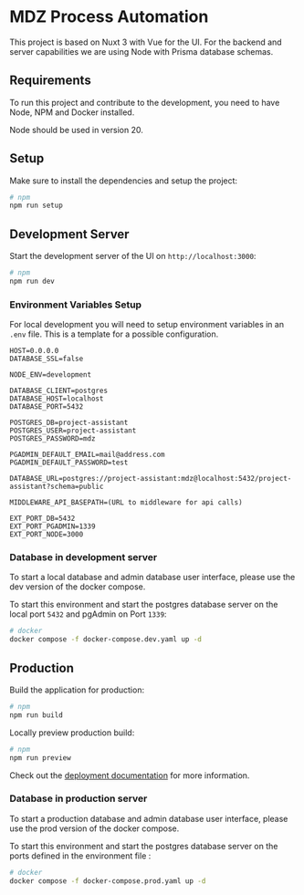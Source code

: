 # MDZ Process Automation

This project is based on Nuxt 3 with Vue for the UI. For the backend and server capabilities we are using Node with Prisma database schemas. 

## Requirements

To run this project and contribute to the development, you need to have Node, NPM and Docker installed. 

Node should be used in version 20.

## Setup

Make sure to install the dependencies and setup the project:

```bash
# npm
npm run setup
```

## Development Server

Start the development server of the UI on `http://localhost:3000`:

```bash
# npm
npm run dev
```

### Environment Variables Setup

For local development you will need to setup environment variables in an `.env` file. This is a template for a possible configuration.

```text
HOST=0.0.0.0
DATABASE_SSL=false

NODE_ENV=development

DATABASE_CLIENT=postgres
DATABASE_HOST=localhost
DATABASE_PORT=5432

POSTGRES_DB=project-assistant
POSTGRES_USER=project-assistant
POSTGRES_PASSWORD=mdz

PGADMIN_DEFAULT_EMAIL=mail@address.com
PGADMIN_DEFAULT_PASSWORD=test

DATABASE_URL=postgres://project-assistant:mdz@localhost:5432/project-assistant?schema=public

MIDDLEWARE_API_BASEPATH=(URL to middleware for api calls)

EXT_PORT_DB=5432
EXT_PORT_PGADMIN=1339
EXT_PORT_NODE=3000
```

### Database in development server

To start a local database and admin database user interface, please use the dev version of the docker compose. 

To start this environment and start the postgres database server on the local port `5432` and pgAdmin on Port `1339`: 

```bash
# docker
docker compose -f docker-compose.dev.yaml up -d
```


## Production

Build the application for production:

```bash
# npm
npm run build
```

Locally preview production build:

```bash
# npm
npm run preview
```

Check out the [deployment documentation](https://nuxt.com/docs/getting-started/deployment) for more information.

### Database in production server

To start a production database and admin database user interface, please use the prod version of the docker compose.

To start this environment and start the postgres database server on the ports defined in the environment file :

```bash
# docker
docker compose -f docker-compose.prod.yaml up -d
```
